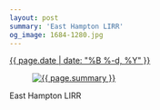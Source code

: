 ```yaml
---
layout: post
summary: 'East Hampton LIRR'
og_image: 1684-1280.jpg
---
```


<div class="post">
 <time>
  <a href="/1684">
   {{ page.date | date: "%B %-d, %Y" }}
  </a>
 </time>
 <a href="/1684">
  <figure data-taken="10/4/2022">
   <img alt="{{ page.summary }}" sizes="(min-width: 700px) 50vw, calc(100vw - 2rem)" src="{{ site.assets_url }}/1684-640.jpg" srcset="{{ site.assets_url }}/1684-320.jpg 320w, {{ site.assets_url }}/1684-640.jpg 640w, {{ site.assets_url }}/1684-960.jpg 960w, {{ site.assets_url }}/1684-1280.jpg 1280w"/>
  </figure>
 </a>
 <span>
  East Hampton LIRR
 </span>
</div>
